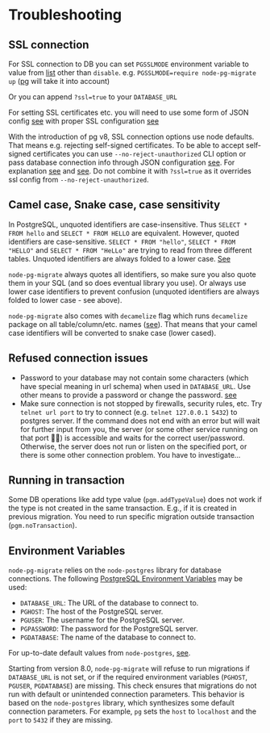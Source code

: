 # Troubleshooting

## SSL connection

For SSL connection to DB you can set `PGSSLMODE` environment variable to value from [list](https://www.postgresql.org/docs/current/static/libpq-connect.html#LIBPQ-CONNECT-SSLMODE) other than `disable`.
e.g. `PGSSLMODE=require node-pg-migrate up` ([pg](https://github.com/brianc/node-postgres/blob/main/CHANGELOG.md#v260) will take it into account)

Or you can append `?ssl=true` to your `DATABASE_URL`

For setting SSL certificates etc. you will need to use some form of JSON config [see](/cli)
with proper SSL configuration [see](https://node-postgres.com/features/ssl)

With the introduction of pg v8, SSL connection options use node defaults. That means e.g. rejecting self-signed
certificates. To be able to accept self-signed certificates you can use `--no-reject-unauthorized` CLI option
or pass database connection info through JSON configuration [see](/cli).
For explanation [see](https://node-postgres.com/announcements#2020-02-25) and [see](https://github.com/brianc/node-postgres/issues/2009).
Do not combine it with `?ssl=true` as it overrides ssl config from `--no-reject-unauthorized`.

## Camel case, Snake case, case sensitivity

In PostgreSQL, unquoted identifiers are case-insensitive. Thus `SELECT * FROM hello` and `SELECT * FROM HELLO` are equivalent.
However, quoted identifiers are case-sensitive. `SELECT * FROM "hello"`, `SELECT * FROM "HELLO"` and `SELECT * FROM "HeLLo"`
are trying to read from three different tables.
Unquoted identifiers are always folded to a lower case.
[See](https://www.postgresql.org/docs/current/sql-syntax-lexical.html#SQL-SYNTAX-IDENTIFIERS)

`node-pg-migrate` always quotes all identifiers, so make sure you also quote them in your SQL (and so does eventual library you use).
Or always use lower case identifiers to prevent confusion (unquoted identifiers are always folded to lower case - see above).

`node-pg-migrate` also comes with `decamelize` flag which runs `decamelize` package on all table/column/etc. names ([see](/cli#configuration)). That means that your camel case identifiers will be converted to snake case (lower cased).

## Refused connection issues

- Password to your database may not contain some characters (which have special meaning in url schema) when used in `DATABASE_URL`.
  Use other means to provide a password or change the password. [see](https://github.com/salsita/node-pg-migrate/issues/439)
- Make sure connection is not stopped by firewalls, security rules, etc.
  Try `telnet url port` to try to connect (e.g. `telnet 127.0.0.1 5432`) to postgres server.
  If the command does not end with an error but will wait for further input from you, the server (or some other service running on that port :man_shrugging:) is accessible and waits for the correct user/password.
  Otherwise, the server does not run or listen on the specified port, or there is some other connection problem. You have to investigate...

## Running in transaction

Some DB operations like add type value (`pgm.addTypeValue`) does not work if the type is not created in the same
transaction.
E.g., if it is created in previous migration.
You need to run specific migration outside transaction
(`pgm.noTransaction`).

## Environment Variables

`node-pg-migrate` relies on the `node-postgres` library for database connections. The following [PostgreSQL Environment Variables](https://www.postgresql.org/docs/9.1/libpq-envars.html) may be used:

- `DATABASE_URL`: The URL of the database to connect to.
- `PGHOST`: The host of the PostgreSQL server.
- `PGUSER`: The username for the PostgreSQL server.
- `PGPASSWORD`: The password for the PostgreSQL server.
- `PGDATABASE`: The name of the database to connect to.

For up-to-date default values from `node-postgres`, [see](https://github.com/brianc/node-postgres/blob/master/packages/pg/lib/defaults.js).

Starting from version 8.0, `node-pg-migrate` will refuse to run migrations if `DATABASE_URL` is not set, or if the required environment variables (`PGHOST`, `PGUSER`, `PGDATABASE`) are missing. This check ensures that migrations do not run with default or unintended connection parameters.
This behavior is based on the `node-postgres` library, which synthesizes some default connection parameters. For example, `pg` sets the `host` to `localhost` and the `port` to `5432` if they are missing.
